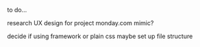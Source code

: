 to do...

research UX design for project
monday.com mimic?

decide if using framework or plain css
maybe set up file structure
